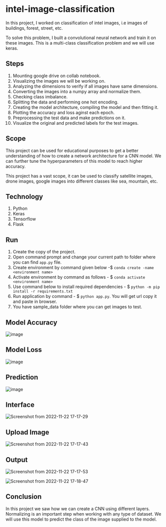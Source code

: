 # intel-image-classification
In this project, I worked on classification of intel images, i.e images of buildings, forest, street, etc. 

To solve this problem, I built a convolutional neural network and train it on these images. This is a multi-class classification problem and we will use keras. 

## Steps
1. Mounting google drive on collab notebook. 
2. Visualizing the images we will be working on.
3. Analyzing the dimensions to verify if all images have same dimensions. 
4. Converting the images into a numpy array and normalize them. 
5. Checking class imbalance. 
6. Splitting the data and performing one hot encoding.
7. Creating the model architecture, compiling the model and then fitting it. 
8. Plotting the accuracy and loss aginst each epoch. 
9. Preprocessing the test data and make predictions on it.
10. Visualize the original and predicted labels for the test images. 

## Scope
This project can be used for educational purposes to get a better understanding of how to create a network architecture for a CNN model. We can further tune the hyperparameters of this model to reach higher accuracy. 

This project has a vast scope, it can be used to classify satellite images, drone images, google images into different classes like sea, mountain, etc.


## Technology
1. Python
2. Keras
3. Tensorflow
4. Flask

## Run
1. Create the copy of the project.
2. Open command prompt and change your current path to folder where you can find `app.py` file.
3. Create environment by command given below -$ `conda create -name <environment name>`
4. Activate environment by command as follows - $ `conda activate <environment name>`
5. Use command below to install required dependencies - $ `python -m pip install -r requirements.txt`
6. Run application by command - $ `python app.py`. You will get url copy it and paste in browser.
7. You have sample_data folder where you can get images to test.

## Model Accuracy
![image](https://user-images.githubusercontent.com/50231750/203336275-b3b8dac4-3018-403d-9e0d-3ef899d1308e.png)

## Model Loss
![image](https://user-images.githubusercontent.com/50231750/203336321-fbe1b24b-4a5e-4615-89b5-c940bcc6137e.png)

## Prediction
![image](https://user-images.githubusercontent.com/50231750/203336446-f46b9a4e-383e-46c9-888e-093fddd83ceb.png)

## Interface
![Screenshot from 2022-11-22 17-17-29](https://user-images.githubusercontent.com/50231750/203338799-32f6b609-b261-46a7-a79c-cb64106d567a.png)

## Upload Image
![Screenshot from 2022-11-22 17-17-43](https://user-images.githubusercontent.com/50231750/203339114-57b583dc-652a-413a-b3f9-20481cbe0a2e.png)

## Output
![Screenshot from 2022-11-22 17-17-53](https://user-images.githubusercontent.com/50231750/203339179-f910bef9-b552-4ec0-bed8-2cfb4b5504dd.png)

![Screenshot from 2022-11-22 17-18-47](https://user-images.githubusercontent.com/50231750/203339253-a9a9aa67-9ea3-480f-8a15-5f9a7c2ed013.png)



## Conclusion
In this project we saw how we can create a CNN using different layers. Normalizing is an important step when working with any type of dataset. We will use this model to predict the class of the image supplied to the model.
